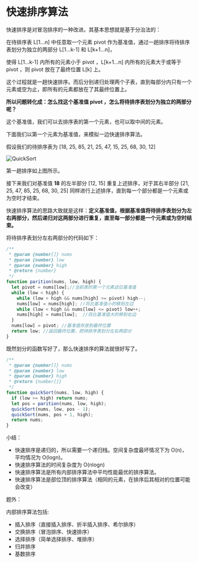 # 快速排序算法

快速排序是对冒泡排序的一种改进。其基本思想就是基于分治法的：

在待排序表 L[1...n] 中任意取一个元素 pivot 作为基准值，通过一趟排序将待排序表划分为独立的两部分 L[1...k-1] 和 L[k+1...n]，

使得 L[1...k-1] 内所有的元素小于 pivot ，L[k+1...n] 内所有的元素大于或等于 pivot ，则 pivot 放在了最终位置 L[k] 上。

这个过程就是一趟快速排序。而后分别递归处理两个子表，直到每部分内只有一个元素或空为止，即所有的元素都放在了其最终位置上。

**所以问题转化成：怎么找这个基准值 pivot ，怎么将待排序表划分为独立的两部分呢？**

这个基准值，我们可以去排序表的第一个元素，也可以取中间的元素。

下面我们以第一个元素为基准值，来模拟一边快速排序算法。

假设我们的待排序表为 [18, 25, 85, 21, 25, 47, 15, 25, 68, 30, 12]

![QuickSort](https://gitee.com/zhengpj/imgdepot/raw/master/blog/quicksort.png)

第一趟排序如上图所示。

接下来我们对基准值 **18** 的左半部分 [12, 15] 重复上述排序，对于其右半部分 [21, 25, 47, 85, 25, 68, 30, 25] 同样进行上述排序，直到每一个部分都是一个元素或为空时才结束。

快速排序算法的思路大致就是这样：**定义基准值，根据基准值将待排序表划分为左右两部分，然后递归对这两部分进行重复，直至每一部分都是一个元素或为空时结束。**

将待排序表划分左右两部分的代码如下：

```javascript
/**
 * @param {number[]} nums
 * @param {number} low
 * @param {number} high
 * @return {number}
 */
function parition(nums, low, high) {
  let pivot = nums[low];//当前表的第一个元素这位基准值
  while (low < high) {
    while (low < high && nums[high] >= pivot) high--;
    nums[low] = nums[high]; //将比基准值小的移到左边
    while (low < high && nums[low] <= pivot) low++;
    nums[high] = nums[low];  //将比基准值大的移到右边
  }
  nums[low] = pivot; //基准值存放到最终位置
  return low; //返回最终位置，把待排序表划分左右两部分
}
```

既然划分的函数写好了，那么快速排序的算法就很好写了。

```javascript
/**
 * @param {number[]} nums
 * @param {number} low
 * @param {number} high
 * @return {number[]}
 */
function quickSort(nums, low, high) {
  if (low >= high) return nums;
  let pos = parition(nums, low, high);
  quickSort(nums, low, pos - 1);
  quickSort(nums, pos + 1, high);
  return nums;
}
```

小结：

- 快速排序是递归的，所以需要一个递归栈。空间复杂度最坏情况下为 O(n)，平均情况为 O(logn)。
- 快速排序算法的时间复杂度为 O(nlogn)
- 快速排序算法是所有内部排序算法中平均性能最优的排序算法。
- 快速排序算法是部位顶的排序算法（相同的元素，在排序后其相对的位置可能会改变）

题外：

内部排序算法包括:

- 插入排序（直接插入排序、折半插入排序、希尔排序）
- 交换排序（冒泡排序、快速排序）
- 选择排序（简单选择排序、堆排序）
- 归并排序
- 基数排序
